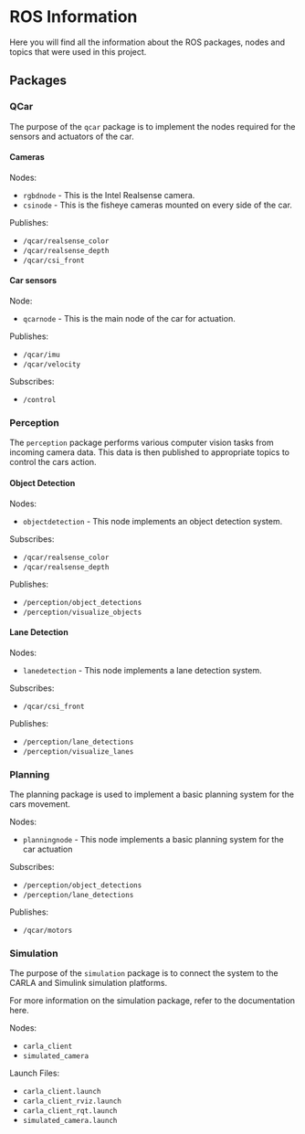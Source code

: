 # ROS Information

Here you will find all the information about the ROS packages, nodes and topics that were used in this project.

## Packages

### QCar

The purpose of the `qcar` package is to implement the nodes required for the sensors and actuators of the car.

#### Cameras

Nodes:

- `rgbdnode` - This is the Intel Realsense camera.
- `csinode` - This is the fisheye cameras mounted on every side of the car.

Publishes:

- `/qcar/realsense_color`
- `/qcar/realsense_depth`
- `/qcar/csi_front`

#### Car sensors

Node:

- `qcarnode` - This is the main node of the car for actuation.

Publishes:

- `/qcar/imu`
- `/qcar/velocity`

Subscribes:

- `/control`

### Perception

The `perception` package performs various computer vision tasks from incoming camera data. This data is then published to appropriate topics to control the cars action.

#### Object Detection

Nodes:

- `objectdetection` - This node implements an object detection system.

Subscribes:

- `/qcar/realsense_color`
- `/qcar/realsense_depth`

Publishes:

- `/perception/object_detections`
- `/perception/visualize_objects`

#### Lane Detection

Nodes:

- `lanedetection` - This node implements a lane detection system.

Subscribes:

- `/qcar/csi_front`

Publishes:

- `/perception/lane_detections`
- `/perception/visualize_lanes`

### Planning

The planning package is used to implement a basic planning system for the cars movement.

Nodes:

- `planningnode` - This node implements a basic planning system for the car actuation

Subscribes:

- `/perception/object_detections`
- `/perception/lane_detections`

Publishes:

- `/qcar/motors`

### Simulation

The purpose of the `simulation` package is to connect the system to the CARLA and Simulink simulation platforms.

For more information on the simulation package, refer to the documentation here.

Nodes:

- `carla_client`
- `simulated_camera`

Launch Files:

- `carla_client.launch`
- `carla_client_rviz.launch`
- `carla_client_rqt.launch`
- `simulated_camera.launch`
